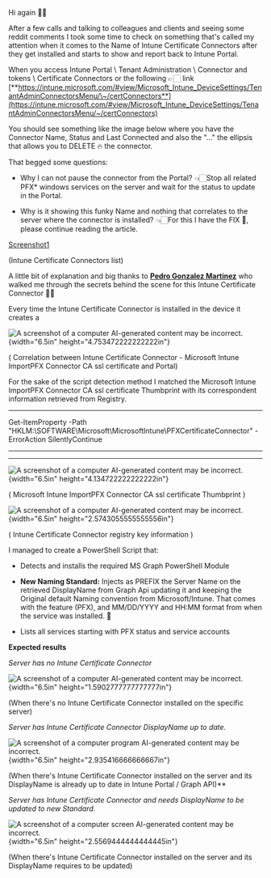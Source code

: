 Hi again 👋🏻

After a few calls and talking to colleagues and clients and seeing some reddit comments I took some time to check on something that\'s called my attention when it comes to the Name of Intune Certificate Connectors after they get installed and starts to show and report back to Intune Portal.

When you access Intune Portal \\ Tenant Administration \\ Connector and tokens \\ Certificate Connectors or the following 👉🏻 link [**https://intune.microsoft.com/#view/Microsoft_Intune_DeviceSettings/TenantAdminConnectorsMenu/\~/certConnectors**](https://intune.microsoft.com/#view/Microsoft_Intune_DeviceSettings/TenantAdminConnectorsMenu/~/certConnectors)

You should see something like the image below where you have the Connector Name, Status and Last Connected and also the \"\...\" the ellipsis that allows you to DELETE 🔥 the connector.

That begged some questions:

- Why I can not pause the connector from the Portal? 👈🏻Stop all related PFX\* windows services on the server and wait for the status to update in the Portal.

- Why is it showing this funky Name and nothing that correlates to the server where the connector is installed? 👈🏻For this I have the FIX 📃, please continue reading the article.

[Screenshot1](Images/Picture1.png)

(Intune Certificate Connectors list)

A little bit of explanation and big thanks to [**Pedro Gonzalez Martinez**](https://www.linkedin.com/article/edit/7336429038325927937/) who walked me through the secrets behind the scene for this Intune Certificate Connector 🙏🏻

Every time the Intune Certificate Connector is installed in the device it creates a

![A screenshot of a computer
AI-generated content may be incorrect.](media/image2.png){width="6.5in" height="4.753472222222222in"}

( Correlation between Intune Certificate Connector - Microsoft Intune ImportPFX Connector CA ssl certificate and Portal)

For the sake of the script detection method I matched the Microsoft Intune ImportPFX Connector CA ssl certificate Thumbprint with its correspondent information retrieved from Registry.

---

Get-ItemProperty -Path \"HKLM:\\SOFTWARE\\Microsoft\\MicrosoftIntune\\PFXCertificateConnector\" -ErrorAction SilentlyContinue

---

---

![A screenshot of a computer
AI-generated content may be incorrect.](media/image3.png){width="6.5in" height="4.134722222222222in"}

( Microsoft Intune ImportPFX Connector CA ssl certificate Thumbprint )

![A screenshot of a computer
AI-generated content may be incorrect.](media/image4.png){width="6.5in" height="2.5743055555555556in"}

( Intune Certificate Connector registry key information )

I managed to create a PowerShell Script that:

- Detects and installs the required MS Graph PowerShell Module

- **New Naming Standard:** Injects as PREFIX the Server Name on the retrieved DisplayName from Graph Api updating it and keeping the Original default Naming convention from Microsoft/Intune. That comes with the feature (PFX), and MM/DD/YYYY and HH:MM format from when the service was installed. 🤯

- Lists all services starting with PFX status and service accounts

**Expected results**

_Server has no Intune Certificate Connector_

![A screenshot of a computer
AI-generated content may be incorrect.](media/image5.png){width="6.5in" height="1.5902777777777777in"}

(When there\'s no Intune Certificate Connector installed on the specific server)

_Server has Intune Certificate Connector DisplayName up to date._

![A screenshot of a computer program
AI-generated content may be incorrect.](media/image6.png){width="6.5in" height="2.935416666666667in"}

(When there\'s Intune Certificate Connector installed on the server and its DisplayName is already up to date in Intune Portal / Graph API)\*\*

_Server has Intune Certificate Connector and needs DisplayName to be updated to new Standard._

![A screenshot of a computer screen
AI-generated content may be incorrect.](media/image7.png){width="6.5in" height="2.5569444444444445in"}

(When there\'s Intune Certificate Connector installed on the server and its DisplayName requires to be updated)
